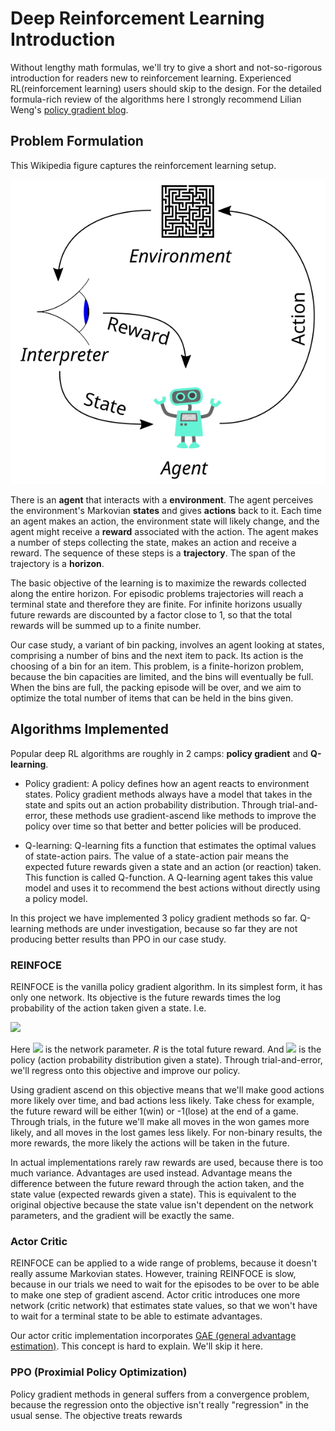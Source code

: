 # Deep Reinforcement Learning Introduction
Without lengthy math formulas, we'll try to give a short and not-so-rigorous
introduction for readers new to reinforcement learning. Experienced
RL(reinforcement learning) users should skip to the design. For the detailed
formula-rich review of the algorithms here I strongly recommend Lilian Weng's
[policy gradient
blog](https://lilianweng.github.io/lil-log/2018/04/08/policy-gradient-algorithms.html).

## Problem Formulation
This Wikipedia figure captures the reinforcement learning setup.

![RF diagram](Reinforcement_learning_diagram.svg)

There is an **agent** that interacts with a **environment**. The agent perceives
the environment's Markovian **states** and gives **actions** back to it. Each
time an agent makes an action, the environment state will likely change, and the
agent might receive a **reward** associated with the action. The agent makes a
number of steps collecting the state, makes an action and receive a reward. The
sequence of these steps is a **trajectory**. The span of the trajectory is a
**horizon**.


The basic objective of the learning is to maximize the rewards collected along
the entire horizon. For episodic problems trajectories will reach a terminal
state and therefore they are finite. For infinite horizons usually future
rewards are discounted by a factor close to 1, so that the total rewards will be
summed up to a finite number.

Our case study, a variant of bin packing, involves an agent looking at states,
comprising a number of bins and the next item to pack. Its action is the
choosing of a bin for an item. This problem, is a finite-horizon problem,
because the bin capacities are limited, and the bins will eventually be full.
When the bins are full, the packing episode will be over, and we aim to optimize
the total number of items that can be held in the bins given.

## Algorithms Implemented

Popular deep RL algorithms are roughly in 2 camps: **policy gradient** and
**Q-learning**.

* Policy gradient: A policy defines how an agent reacts to environment states.
  Policy gradient methods always have a model that takes in the state and spits
  out an action probability distribution. Through trial-and-error, these methods
  use gradient-ascend like methods to improve the policy over time so that
  better and better policies will be produced.

* Q-learning: Q-learning fits a function that estimates the optimal values of
  state-action pairs. The value of a state-action pair means the expected future
  rewards given a state and an action (or reaction) taken. This function is
  called Q-function. A Q-learning agent takes this value model and uses it to
  recommend the best actions without directly using a policy model.

In this project we have implemented 3 policy gradient methods so far. Q-learning
methods are under investigation, because so far they are not producing better
results than PPO in our case study.

### REINFOCE
REINFOCE is the vanilla policy gradient algorithm. In its simplest form, it has
only one network. Its objective is the future rewards times the log probability
of the action taken given a state. I.e.

<img src="https://render.githubusercontent.com/render/math?math=J(\theta) = {E(\log(\pi_\theta(a | s)) R^\pi)}">

Here <img src="https://render.githubusercontent.com/render/math?math=\theta"> is
the network parameter. _R_ is the total future reward. And
<img src="https://render.githubusercontent.com/render/math?math=\pi"> is the
policy (action probability distribution given a state).  Through
trial-and-error, we'll regress onto this objective and improve our policy.

Using gradient ascend on this objective means that we'll make good actions more
likely over time, and bad actions less likely. Take chess for example, the
future reward will be either 1(win) or -1(lose) at the end of a game.
Through trials, in the future we'll make all moves in the won games more likely,
and all moves in the lost games less likely. For non-binary results, the more
rewards, the more likely the actions will be taken in the future.

In actual implementations rarely raw rewards are used, because there is too much
variance. Advantages are used instead. Advantage means the difference between
the future reward through the action taken, and the state value (expected rewards
given a state). This is equivalent to the original objective because the state
value isn't dependent on the network parameters, and the gradient will be
exactly the same.

### Actor Critic
REINFOCE can be applied to a wide range of problems, because it doesn't really
assume Markovian states. However, training REINFOCE is slow, because in our
trials we need to wait for the episodes to be over to be able to make one step
of gradient ascend.  Actor critic introduces one more network (critic network)
that estimates state values, so that we won't have to wait for a terminal state
to be able to estimate advantages.

Our actor critic implementation incorporates [GAE (general advantage
estimation)](https://danieltakeshi.github.io/2017/04/02/notes-on-the-generalized-advantage-estimation-paper/).
This concept is hard to explain. We'll skip it here.

### PPO (Proximial Policy Optimization)
Policy gradient methods in general suffers from a convergence problem, because
the regression onto the objective isn't really "regression" in the usual sense.
The objective treats rewards 
